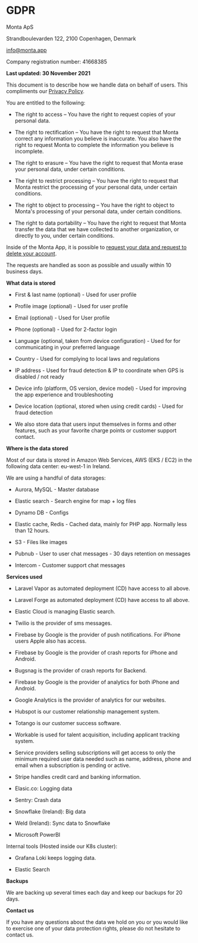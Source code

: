 # GDPR

Monta ApS

Strandboulevarden 122, 2100 Copenhagen, Denmark

info@monta.app

Company registration number: 41668385

**Last updated: 30 November 2021**

This document is to describe how we handle data on behalf of users. This compliments our [Privacy Policy](https://app.monta.app/privacy-policy).

You are entitled to the following:

- The right to access – You have the right to request copies of your personal data.

- The right to rectification – You have the right to request that Monta correct any information you believe is inaccurate. You also have the right to request Monta to complete the information you believe is incomplete.

- The right to erasure – You have the right to request that Monta erase your personal data, under certain conditions.

- The right to restrict processing – You have the right to request that Monta restrict the processing of your personal data, under certain conditions.

- The right to object to processing – You have the right to object to Monta&#39;s processing of your personal data, under certain conditions.

- The right to data portability – You have the right to request that Monta transfer the data that we have collected to another organization, or directly to you, under certain conditions.

Inside of the Monta App, it is possible to [request your data and request to delete your account](https://intercom.help/monta-aps/en/articles/4831492-i-would-like-to-delete-my-account).

The requests are handled as soon as possible and usually within 10 business days.

**What data is stored**

- First &amp; last name (optional) - Used for user profile

- Profile image (optional) - Used for user profile

- Email (optional) - Used for User profile

- Phone (optional) - Used for 2-factor login

- Language (optional, taken from device configuration) - Used for for communicating in your preferred language

- Country - Used for complying to local laws and regulations

- IP address - Used for fraud detection &amp; IP to coordinate when GPS is disabled / not ready

- Device info (platform, OS version, device model) - Used for improving the app experience and troubleshooting

- Device location (optional, stored when using credit cards) - Used for fraud detection

- We also store data that users input themselves in forms and other features, such as your favorite charge points or customer support contact.

**Where is the data stored**

Most of our data is stored in Amazon Web Services, AWS (EKS / EC2) in the following data center: eu-west-1 in Ireland.

We are using a handful of data storages:

- Aurora, MySQL - Master database

- Elastic search - Search engine for map + log files

- Dynamo DB - Configs

- Elastic cache, Redis - Cached data, mainly for PHP app. Normally less than 12 hours.

- S3 - Files like images

- Pubnub - User to user chat messages - 30 days retention on messages

- Intercom - Customer support chat messages

**Services used**

- Laravel Vapor as automated deployment (CD) have access to all above.

- Laravel Forge as automated deployment (CD) have access to all above.

- Elastic Cloud is managing Elastic search.

- Twilio is the provider of sms messages.

- Firebase by Google is the provider of push notifications. For iPhone users Apple also has access.

- Firebase by Google is the provider of crash reports for iPhone and Android.

- Bugsnag is the provider of crash reports for Backend.

- Firebase by Google is the provider of analytics for both iPhone and Android.

- Google Analytics is the provider of analytics for our websites.

- Hubspot is our customer relationship management system.

- Totango is our customer success software.

- Workable is used for talent acquisition, including applicant tracking system.

- Service providers selling subscriptions will get access to only the minimum required user data needed such as name, address, phone and email when a subscription is pending or active.

- Stripe handles credit card and banking information.

- Elasic.co: Logging data

- Sentry: Crash data

- Snowflake (Ireland): Big data

- Weld (Ireland): Sync data to Snowflake

- Microsoft PowerBI

Internal tools (Hosted inside our K8s cluster):

- Grafana Loki keeps logging data.

- Elastic Search

**Backups**

We are backing up several times each day and keep our backups for 20 days.

**Contact us**

If you have any questions about the data we hold on you or you would like to exercise one of your data protection rights, please do not hesitate to contact us.
